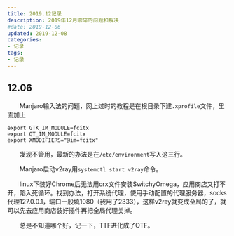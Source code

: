 ```yaml
---
title: 2019.12记录
description: 2019年12月零碎的问题和解决
#date: 2019-12-06 
updated: 2019-12-08
categories:
- 记录
tags:
- 记录
---
```


## 12.06
&emsp;&emsp;Manjaro输入法的问题，网上过时的教程是在根目录下建`.xprofile`文件，里面加上
```
export GTK_IM_MODULE=fcitx
export QT_IM_MODULE=fcitx
export XMODIFIERS="@im=fcitx"
```
&emsp;&emsp;发现不管用，最新的办法是在`/etc/environment`写入这三行。

&emsp;&emsp;Manjaro启动v2ray用`systemctl start v2ray`命令。

&emsp;&emsp;linux下装好Chrome后无法用crx文件安装SwitchyOmega，应用商店又打不开，陷入死循环。找到办法，打开系统代理，使用手动配置的代理服务器，socks代理127.0.0.1，端口一般填1080（我用了2333），这样v2ray就变成全局的了，就可以先去应用商店装好插件再把全局代理关掉。

&emsp;&emsp;总是不知道哪个好，记一下，TTF进化成了OTF。